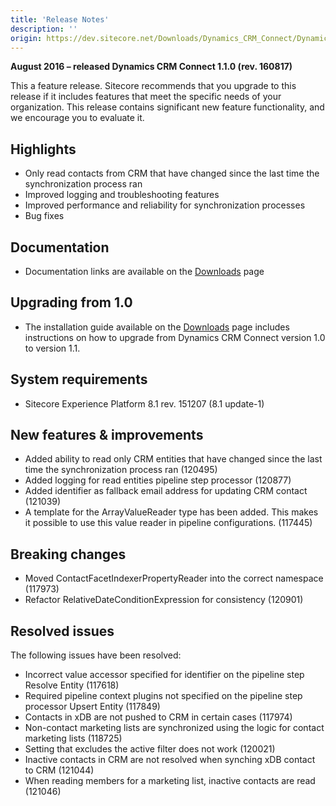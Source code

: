 ```yaml
---
title: 'Release Notes'
description: ''
origin: https://dev.sitecore.net/Downloads/Dynamics_CRM_Connect/Dynamics_CRM_Connect_1/Dynamics_CRM_Connect_11/Release_Notes
---
```


**August 2016 – released Dynamics CRM Connect 1.1.0 (rev. 160817)**

This a feature release. Sitecore recommends that you upgrade to this release if it includes features that meet the specific needs of your organization. This release contains significant new feature functionality, and we encourage you to evaluate it.

## Highlights

- Only read contacts from CRM that have changed since the last time the synchronization process ran
- Improved logging and troubleshooting features
- Improved performance and reliability for synchronization processes
- Bug fixes

## Documentation

- Documentation links are available on the [Downloads](/downloads/Dynamics_CRM_Connect/Dynamics_CRM_Connect_1/Dynamics_CRM_Connect_11) page

## Upgrading from 1.0

- The installation guide available on the [Downloads](/downloads/Dynamics_CRM_Connect/Dynamics_CRM_Connect_1/Dynamics_CRM_Connect_11) page includes instructions on how to upgrade from Dynamics CRM Connect version 1.0 to version 1.1.

## System requirements

- Sitecore Experience Platform 8.1 rev. 151207 (8.1 update-1)

## New features & improvements

- Added ability to read only CRM entities that have changed since the last time the synchronization process ran (120495)
- Added logging for read entities pipeline step processor (120877)
- Added identifier as fallback email address for updating CRM contact (121039)
- ​A template for the ArrayValueReader type has been added. This makes it possible to use this value reader in pipeline configurations. (117445)

## Breaking changes

- Moved ContactFacetIndexerPropertyReader into the correct namespace (117973)
- Refactor RelativeDateConditionExpression for consistency (120901)

## Resolved issues

The following issues have been resolved:

- Incorrect value accessor specified for identifier on the pipeline step Resolve Entity (117618)
- Required pipeline context plugins not specified on the pipeline step processor Upsert Entity (117849)
- Contacts in xDB are not pushed to CRM in certain cases (117974)
- Non-contact marketing lists are synchronized using the logic for contact marketing lists (118725)
- Setting that excludes the active filter does not work (120021)
- Inactive contacts in CRM are not resolved when synching xDB contact to CRM (121044)
- When reading members for a marketing list, inactive contacts are read (121046)
